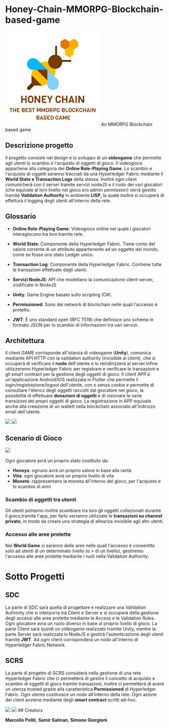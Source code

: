 # Honey-Chain-MMORPG-Blockchain-based-game


<img src="https://github.com/samirsalman/-Honey-Chain-MMORPG-Blockchain-based-game-/blob/master/honeychain%402x.png"/>
An MMORPG Blockchain based game

## Descrizione progetto

Il progetto consiste nel design e lo sviluppo di un **videogame** che permette agli utenti lo scambio e l'acquisto di oggetti di gioco. Il videogioco appartiene alla categoria dei **Online Role-Playing Game**. Lo scambio e l'acquisto di oggetti saranno tracciati da una Hyperledger Fabric mediante il **World State e Transaction Logs** della stessa.
Inoltre ogni client comunicherà con il server tramite servizi nodeJS e il ruolo dei vari giocatori (che equivale al loro livello nel gioco e/o admin permission) verrà gestito tramite **Validation Authority** in ambiente **LISP**, la quale inoltre si occuperà di effetturà il logging degli utenti all'interno della rete.

## Glossario

- **Online Role-Playing Game**: Videogioco online nel quale i giocatori interagiscono tra loro tramite rete.

- **World State**: Componente della Hyperledger Fabric. Tiene conto del valore corrente di un attributo appartenente ad un oggetto del mondo, come se fosse uno stato Ledger unico.

- **Transaction Log**: Componente della Hyperledger Fabric. Contiene tutte le transazioni effettuate dagli utenti.

- **Servizi NodeJS**: API che modellano la comunicazione client-server, codificate in NodeJS

- **Unity**: Game Engine basato sullo scripting (C#).

- **Permissioned**: Sono dei network di blockchain nelle quali l'accesso è protetto.

- **JWT**: É uno standard open (RFC 7519) che definisce uno schema in formato JSON per lo scambio di informazioni tra vari servizi.

<div style="page-break-after: always;"></div>

## Architettura
Il client GAME corrisponde all'istanza di videogame (**Unity**), comunica mediante API HTTP con la validation authority (invisibile al client), che si occuperà di verificare il **ruolo** dell'utente e lo reindirizzerà al server.Infine utilizzeremo Hyperledger Fabric per registrare e verificare le transazioni e gli smart contract per la gestione degli oggetti di gioco.
Il client APP è un'applicazione Android/IOS realizzata in Flutter che permette il login/registrazione/logout dell'utente, con o senza cookie e permette di consultare l'elenco degli oggetti raccolti dal giocatore nel gioco, la possibilità di effettuare **donazioni di oggetti** e di visionare le varie transizioni dei propri oggetti di gioco. La registrazione in APP equivale anche alla creazione di un wallett nella blockchain associato all'indirizzo email dell'utente.

<img src="https://github.com/samirsalman/HoneyChain-MMORPG-Blockchain-based-game-/blob/master/images/2020/05/structure.png"/>

<img src="https://github.com/samirsalman/HoneyChain-MMORPG-Blockchain-based-game-/blob/master/images/2020/05/home@2x.png"/>

<div style="page-break-after: always;"></div>

## Scenario di Gioco

<img src="https://github.com/samirsalman/HoneyChain-MMORPG-Blockchain-based-game-/blob/master/images/2020/05/scenario.png"/>



Ogni giocatore avrà un proprio stato costituito da:
- **Honeys**: ognuno avrà un proprio valore in base alla rarità
- **Vita**: ogni giocatore avrà un proprio livello di vita
- **Monete**: rappresentano la moneta all'interno del gioco, per l'acquisto e lo scambio di armi



### Scambio di oggetti tra utenti

Gli utenti potranno inoltre scambiare tra loro gli oggetti collezionati durante il gioco,tramite l'app,  per farlo verranno utilizzate le **transazioni su channel privato**, in modo da creare una strategia di alleanza invisibile agli altri utenti.

### Accesso alle aree protette

Nel **World Game** ci saranno delle aree nelle quali l'accesso è consentito solo ad utenti di un determinato livello (o > di un livello), gestiremo l'accesso alle aree protette mediante i ruoli nella Validation Authority.

<div style="page-break-after: always;"></div>

# Sotto Progetti

## SDC

La parte di SDC sarà quella di progettare e realizzare una Validation Authority che si interporra trà Client e Server e si occuperà della gestione degli accessi alle aree protette mediante le Access e le Validation Rules. Ogni giocatore avrà un ruolo diverso in base al proprio livello di gioco. La parte Client sarà quindi un videogame realizzato tramite Unity, mentre la parte Server sarà realizzata in NodeJS e gestirà l'autenticazione degli utenti tramite **JWT**. Ad ogni client corrisponderà un nodo all'interno di Hyperledger Fabric Network.

## SCRS

La parte di progetto di SCRS consisterà nella gestione di una rete Hyperledger Fabric che ci permetterà di gestire il concetto di acquisto e scambio di oggetti di gioco tramite transazioni, inoltre ci permetterà di avere un utenza trusted grazie alla caratteristica **Permissioned** di Hyperledger Fabric. Ogni utente costituisce un nodo all'interno della rete.
Ogni azione dei client avviene mediante degli **smart contract** scritti ad-hoc.


<img src="https://github.com/samirsalman/HoneyChain-MMORPG-Blockchain-based-game-/blob/master/Gifs/app_30.gif">
<img src="https://github.com/samirsalman/HoneyChain-MMORPG-Blockchain-based-game-/blob/master/Gifs/game_30.gif">
## Creators


**Marcello Politi**,
**Samir Salman**,
**Simone Giorgioni**
